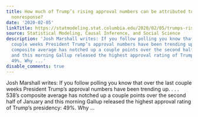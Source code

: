 ```yaml
---
title: How much of Trump’s rising approval numbers can be attributed to differential
  nonresponse?
date: '2020-02-05'
linkTitle: https://statmodeling.stat.columbia.edu/2020/02/05/trumps-rising-approval-numbers-resulting-from-differential-nonresponse/
source: Statistical Modeling, Causal Inference, and Social Science
description: 'Josh Marshall writes: If you follow polling you know that over the last
  couple weeks President Trump’s approval numbers have been trending up. . . . 538’s
  composite average has notched up a couple points over the second half of January
  and this morning Gallup released the highest approval rating of Trump’s presidency:
  49%. Why ...'
disable_comments: true
---
```

Josh Marshall writes: If you follow polling you know that over the last couple weeks President Trump’s approval numbers have been trending up. . . . 538’s composite average has notched up a couple points over the second half of January and this morning Gallup released the highest approval rating of Trump’s presidency: 49%. Why ...